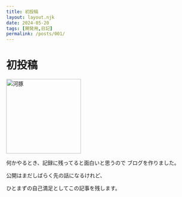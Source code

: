 ```yaml
---
title: 初投稿
layout: layout.njk
date: 2024-05-20
tags: [開発用,日記]
permalink: /posts/001/
---
```



# 初投稿

<img class="img-s" src="{{ 'assets/fish_fugu_haku.png' | relativePath }}" alt="河豚" width="200">







何かやるとき、記録に残ってると面白いと思うので
ブログを作りました。


公開はまだしばらく先の話になるけれど、

ひとまずの自己満足としてこの記事を残します。

